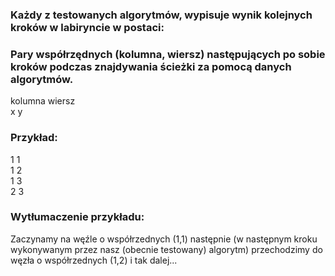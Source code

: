 ### Każdy z testowanych algorytmów, wypisuje wynik kolejnych kroków w labiryncie w postaci:

### Pary współrzędnych (kolumna, wiersz) następujących po sobie kroków podczas znajdywania ścieżki za pomocą danych algorytmów.

kolumna wiersz \
x y

### Przykład:
1 1 \
1 2 \
1 3 \
2 3

### Wytłumaczenie przykładu:

Zaczynamy na węźle o współrzednych (1,1) następnie (w następnym kroku wykonywanym przez nasz (obecnie testowany) algorytm) przechodzimy do węzła o współrzednych (1,2) i tak dalej... 
